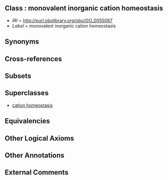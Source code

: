 
## Class : monovalent inorganic cation homeostasis

 * *IRI* = http://purl.obolibrary.org/obo/GO_0055067
 * *Label* = monovalent inorganic cation homeostasis

## Synonyms


## Cross-references


## Subsets


## Superclasses

 * [cation homeostasis](../../GO/80/GO_0055080.md)

## Equivalencies


## Other Logical Axioms


## Other Annotations


## External Comments

